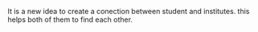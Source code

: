 It is a new idea to create a conection between student and institutes. this helps both of them to find each other.
